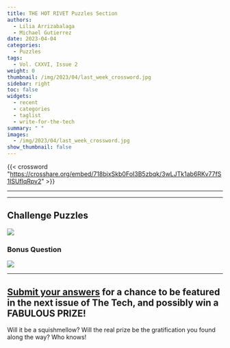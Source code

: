 ```yaml
---
title: THE HOT RIVET Puzzles Section
authors:
  - Lilia Arrizabalaga
  - Michael Gutierrez
date: 2023-04-04
categories:
  - Puzzles
tags:
  - Vol. CXXVI, Issue 2
weight: 0
thumbnail: /img/2023/04/last_week_crossword.jpg
sidebar: right
toc: false
widgets:
  - recent
  - categories
  - taglist
  - write-for-the-tech
summary: " "
images:
  - /img/2023/04/last_week_crossword.jpg
show_thumbnail: false
---
```


{{< crossword "https://crosshare.org/embed/718bjxSkb0FoI3B5zbqk/3wLJTk1ab6RKv77fS1ISUflqRpv2" >}}

---
---

## Challenge Puzzles
![](/img/2023/04/puzzle_2.png)

### Bonus Question
![](/img/2023/04/puzzle_1.png)

---

## [Submit your answers](https://forms.gle/HFsMZPgXTSiz5EMj7) for a chance to be featured in the next issue of The Tech, and possibly win a FABULOUS PRIZE!
Will it be a squishmellow? Will the real prize be the gratification you found along the way? Who knows!